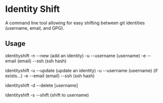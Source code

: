 # Identity Shift
A command line tool allowing for easy shifting between git identities (username, email, and GPG).

## Usage

identityshift -n --new (add an identity)
  -u --username (username)
  -e --email (email)
  --ssh (ssh hash)

identityshift -u --update (update an identity)
  -u --username (username)
  (if exists...)
    -e --email (email)
    --ssh (ssh hash)

identityshift -d --delete [username]

identityshift -s --shift <username> (shift to username)
